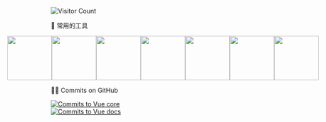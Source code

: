 ![Visitor Count](https://profile-counter.glitch.me/linzhe141/count.svg)

🧰 常用的工具

<!-- programming tool icon 编程工具图标 -->

<!-- gif -->
<div style="display: flex;justify-content: center;">
  <img height="100" width="100" src="https://cdn.jsdelivr.net/gh/sun0225SUN/sun0225SUN/assets/images/html.webp">
  <img height="100" width="100" src="https://cdn.jsdelivr.net/gh/sun0225SUN/sun0225SUN/assets/images/cssgif.webp">
  <img height="100" width="100" src="https://cdn.jsdelivr.net/gh/sun0225SUN/sun0225SUN/assets/images/vscode.webp">
  <img height="100" width="100" src="https://cdn.jsdelivr.net/gh/sun0225SUN/sun0225SUN/assets/images/react.webp">
  <img height="100" width="100" src="https://cdn.jsdelivr.net/gh/sun0225SUN/sun0225SUN/assets/images/vue.webp">

  <img height="100" width="100" src="https://cdn.jsdelivr.net/gh/sun0225SUN/sun0225SUN/assets/images/js.webp">
  <img height="100" width="100" src="https://cdn.jsdelivr.net/gh/sun0225SUN/sun0225SUN/assets/images/github.webp">
</div>

🐱‍🏍 Commits on GitHub

[![Commits to Vue core](https://img.shields.io/github/commit-activity/t/vuejs/core?authorFilter=linzhe141&style=social&label=Vue%20-%20core)](https://github.com/vuejs/core/commits?author=linzhe141)  
[![Commits to Vue docs](https://img.shields.io/github/commit-activity/t/vuejs/docs?authorFilter=linzhe141&style=social&label=Vue%20-%20docs)](https://github.com/vuejs/docs/commits?author=linzhe141)  
